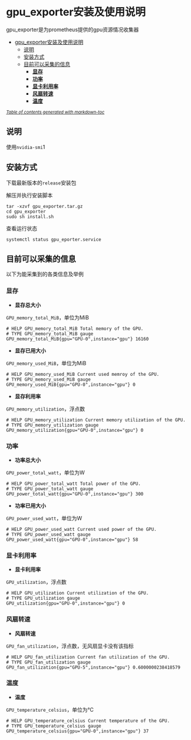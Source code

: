 <!--
 * @Title: readme.md
 * @Description: 使用说明
 * @Version: v1.0
 * @Company: Casia
 * @Author: hsj
 * @Date: 2021-06-15 11:28:47
 * @LastEditors: hsj
 * @LastEditTime: 2021-06-15 11:57:03
-->

# gpu_exporter安装及使用说明
gpu_exporter是为prometheus提供的gpu资源情况收集器

- [gpu_exporter安装及使用说明](#gpu_exporter安装及使用说明)
  - [说明](#说明)
  - [安装方式](#安装方式)
  - [目前可以采集的信息](#目前可以采集的信息)
    - [**显存**](#显存)
    - [**功率**](#功率)
    - [**显卡利用率**](#显卡利用率)
    - [**风扇转速**](#风扇转速)
    - [**温度**](#温度)

<small><i><a href='http://ecotrust-canada.github.io/markdown-toc/'>Table of contents generated with markdown-toc</a></i></small>
## 说明
使用`nvidia-smi`1
## 安装方式
下载最新版本的`release`安装包

解压并执行安装脚本
```
tar -xzvf gpu_exporter.tar.gz
cd gpu_exporter
sudo sh install.sh
```
查看运行状态
```
systemctl status gpu_eporter.service
```

## 目前可以采集的信息
以下为能采集到的各类信息及举例
### **显存**
  * **显存总大小**
  
`GPU_memory_total_MiB`，单位为MiB
```
# HELP GPU_memory_total_MiB Total memory of the GPU.
# TYPE GPU_memory_total_MiB gauge
GPU_memory_total_MiB{gpu="GPU-0",instance="gpu"} 16160
```
  * **显存已用大小**

`GPU_memory_used_MiB`，单位为MiB
```
# HELP GPU_memory_used_MiB Current used memroy of the GPU.
# TYPE GPU_memory_used_MiB gauge
GPU_memory_used_MiB{gpu="GPU-0",instance="gpu"} 0
```
  * **显存利用率**

`GPU_memory_utilization`，浮点数
```
# HELP GPU_memory_utilization Current memory utilization of the GPU.
# TYPE GPU_memory_utilization gauge
GPU_memory_utilization{gpu="GPU-0",instance="gpu"} 0
```
### **功率**
  * **功率总大小**

`GPU_power_total_watt`，单位为W
```
# HELP GPU_power_total_watt Total power of the GPU.
# TYPE GPU_power_total_watt gauge
GPU_power_total_watt{gpu="GPU-0",instance="gpu"} 300
```
  * **功率已用大小**

`GPU_power_used_watt`，单位为W
```
# HELP GPU_power_used_watt Current used power of the GPU.
# TYPE GPU_power_used_watt gauge
GPU_power_used_watt{gpu="GPU-0",instance="gpu"} 58
```
### **显卡利用率**
  * **显卡利用率**

`GPU_utilization`，浮点数
```
# HELP GPU_utilization Current utilization of the GPU.
# TYPE GPU_utilization gauge
GPU_utilization{gpu="GPU-0",instance="gpu"} 0
```
### **风扇转速**
  * **风扇转速**

`GPU_fan_utilization`，浮点数，无风扇显卡没有该指标
```
# HELP GPU_fan_utilization Current fan utilization of the GPU.
# TYPE GPU_fan_utilization gauge
GPU_fan_utilization{gpu="GPU-5",instance="gpu"} 0.6000000238418579
```
### **温度**
  * **温度**

`GPU_temperature_celsius`，单位为°C
```
# HELP GPU_temperature_celsius Current temperature of the GPU.
# TYPE GPU_temperature_celsius gauge
GPU_temperature_celsius{gpu="GPU-0",instance="gpu"} 37
```
